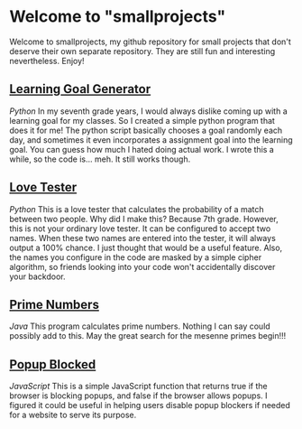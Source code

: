 # Welcome to "smallprojects"
Welcome to smallprojects, my github repository for small projects that don't deserve their own separate repository. They are still fun and interesting nevertheless. Enjoy!

## [Learning Goal Generator](https://github.com/jaeheonshim/smallprojects/tree/master/Learning%20Goal%20Generator)
*Python*
In my seventh grade years, I would always dislike coming up with a learning goal for my classes. So I created a simple python program that does it for me! The python script basically chooses a goal randomly each day, and sometimes it even incorporates a assignment goal into the learning goal. You can guess how much I hated doing actual work. I wrote this a while, so the code is... meh. It still works though.

## [Love Tester](https://github.com/jaeheonshim/smallprojects/tree/master/Love%20Tester)
*Python*
This is a love tester that calculates the probability of a match between two people. Why did I make this? Because 7th grade. However, this is not your ordinary love tester. It can be configured to accept two names. When these two names are entered into the tester, it will always output a 100% chance. I just thought that would be a useful feature. Also, the names you configure in the code are masked by a simple cipher algorithm, so friends looking into your code won't accidentally discover your backdoor.

## [Prime Numbers](https://github.com/jaeheonshim/smallprojects/tree/master/Prime%20Numbers)
*Java*
This program calculates prime numbers. Nothing I can say could possibly add to this. May the great search for the mesenne primes begin!!!

## [Popup Blocked](https://github.com/jaeheonshim/smallprojects/tree/master/Popup%20Blocked)
*JavaScript*
This is a simple JavaScript function that returns true if the browser is blocking popups, and false if the browser allows popups. I figured it could be useful in helping users disable popup blockers if needed for a website to serve its purpose.